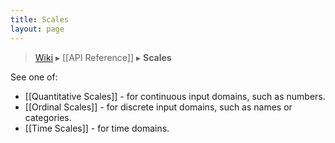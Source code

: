 ```yaml
---
title: Scales
layout: page
---
```


> [Wiki](Home) ▸ [[API Reference]] ▸ **Scales**

See one of:

* [[Quantitative Scales]] - for continuous input domains, such as numbers.
* [[Ordinal Scales]] - for discrete input domains, such as names or categories.
* [[Time Scales]] - for time domains.
